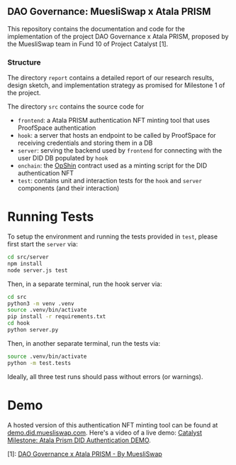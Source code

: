 DAO Governance: MuesliSwap x Atala PRISM
----------------------------------------

This repository contains the documentation and code for the implementation
of the project DAO Governance x Atala PRISM, proposed by the MuesliSwap team
in Fund 10 of Project Catalyst [1].

### Structure

The directory `report` contains a detailed report of our research results, design sketch,
and implementation strategy as promised for Milestone 1 of the project.

The directory `src` contains the source code for
 - `frontend`: a Atala PRISM authentication NFT minting tool that uses ProofSpace authentication
 - `hook`: a server that hosts an endpoint to be called by ProofSpace for receiving credentials and storing them in a DB
 - `server`: serving the backend used by `frontend` for connecting with the user DID DB populated by `hook`
 - `onchain`: the [OpShin](https://github.com/OpShin) contract used as a minting script for the DID authentication NFT
 - `test`: contains unit and interaction tests for the `hook` and `server` components (and their interaction)

# Running Tests

To setup the environment and running the tests provided in `test`, please first start the `server` via:
```bash
cd src/server
npm install
node server.js test
```
Then, in a separate terminal, run the hook server via:
```bash
cd src
python3 -m venv .venv
source .venv/bin/activate
pip install -r requirements.txt
cd hook
python server.py
```
Then, in another separate terminal, run the tests via:
```bash
source .venv/bin/activate
python -m test.tests
```
Ideally, all three test runs should pass without errors (or warnings).

# Demo

A hosted version of this authentication NFT minting tool can be found at [demo.did.muesliswap.com](https://demo.did.muesliswap.com).
Here's a video of a live demo: [Catalyst Milestone: Atala Prism DID Authentication DEMO](https://www.youtube.com/watch?v=p4tGIZlP1pw).

[1]: [DAO Governance x Atala PRISM - By MuesliSwap](https://projectcatalyst.io/funds/10/f10-atala-prism-launch-ecosystem/dao-governance-x-atala-prism-by-muesliswap)